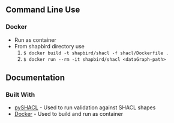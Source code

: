 ## Command Line Use

### Docker

* Run as container
* From shapbird directory use
  1. ` $ docker build -t shapbird/shacl -f shacl/Dockerfile . `
  2. ` $ docker run --rm -it shapbird/shacl <dataGraph-path> `



## Documentation

### Built With

* [pySHACL](https://github.com/RDFLib/pySHACL) - Used to run validation against SHACL shapes
* [Docker](https://www.docker.com/) - Used to build and run as container
